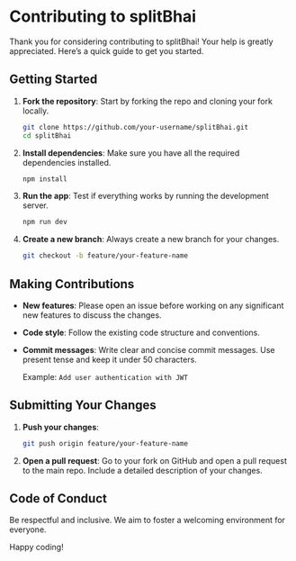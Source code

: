# Contributing to splitBhai

Thank you for considering contributing to splitBhai! Your help is greatly appreciated. Here’s a quick guide to get you started.

## Getting Started

1. **Fork the repository**: Start by forking the repo and cloning your fork locally.

    ```bash
    git clone https://github.com/your-username/splitBhai.git
    cd splitBhai
    ```

2. **Install dependencies**: Make sure you have all the required dependencies installed.

    ```bash
    npm install
    ```

3. **Run the app**: Test if everything works by running the development server.

    ```bash
    npm run dev
    ```

4. **Create a new branch**: Always create a new branch for your changes.

    ```bash
    git checkout -b feature/your-feature-name
    ```

## Making Contributions

- **New features**: Please open an issue before working on any significant new features to discuss the changes.
- **Code style**: Follow the existing code structure and conventions.
- **Commit messages**: Write clear and concise commit messages. Use present tense and keep it under 50 characters.

    Example: `Add user authentication with JWT`

## Submitting Your Changes

1. **Push your changes**:

    ```bash
    git push origin feature/your-feature-name
    ```

2. **Open a pull request**: Go to your fork on GitHub and open a pull request to the main repo. Include a detailed description of your changes.

## Code of Conduct

Be respectful and inclusive. We aim to foster a welcoming environment for everyone.

Happy coding!
